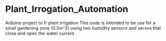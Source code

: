 # Plant_Irrogation_Automation
Arduino project to fr plant irrigation
This code is intended to be use for a small gardening zone (0.5m^2) using two humidity sensors and servos that close and open the water current
